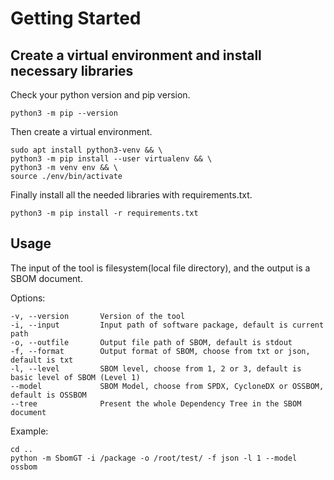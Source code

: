# Getting Started

## Create a virtual environment and install necessary libraries

Check your python version and pip version.

```shell
python3 -m pip --version
```

Then create a virtual environment.

```shell
sudo apt install python3-venv && \  
python3 -m pip install --user virtualenv && \  
python3 -m venv env && \
source ./env/bin/activate
```

Finally install all the needed libraries with requirements.txt.

```shell
python3 -m pip install -r requirements.txt
```

## Usage

The input of the tool is filesystem(local file directory), and the output is a SBOM document.

Options:

    -v, --version       Version of the tool
    -i, --input         Input path of software package, default is current path
    -o, --outfile       Output file path of SBOM, default is stdout
    -f, --format        Output format of SBOM, choose from txt or json, default is txt
    -l, --level         SBOM level, choose from 1, 2 or 3, default is basic level of SBOM (Level 1)
    --model             SBOM Model, choose from SPDX, CycloneDX or OSSBOM, default is OSSBOM
    --tree              Present the whole Dependency Tree in the SBOM document

Example:

```shell
cd ..
python -m SbomGT -i /package -o /root/test/ -f json -l 1 --model ossbom
```